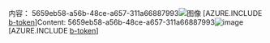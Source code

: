 <span data-ttu-id="0b742-101">内容： 5659eb58-a56b-48ce-a657-311a66887993![图像](0cfd518f-a2fc-4cda-9424-789440d9656e.png)
[AZURE.INCLUDE [b-token](dab0b22f-5d44-4e92-ba9b-e23353423cf2.md)]</span><span class="sxs-lookup"><span data-stu-id="0b742-101">Content: 5659eb58-a56b-48ce-a657-311a66887993![image](0cfd518f-a2fc-4cda-9424-789440d9656e.png)
[AZURE.INCLUDE [b-token](dab0b22f-5d44-4e92-ba9b-e23353423cf2.md)]</span></span>
